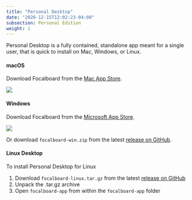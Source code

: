 ```yaml
---
title: "Personal Desktop"
date: "2020-12-15T12:02:23-04:00"
subsection: Personal Edition
weight: 1
---
```


Personal Desktop is a fully contained, standalone app meant for a single user, that is quick to install on Mac, Windows, or Linux.

#### macOS

Download Focalboard from the [Mac App Store](https://apps.apple.com/app/apple-store/id1556908618?pt=2114704&ct=website&mt=8).

<a href="https://apps.apple.com/app/apple-store/id1556908618?pt=2114704&ct=website&mt=8"><img src="/img/mac-app-store.svg" style="max-height: 40px;" /></a>

#### Windows

Download Focalboard from the [Microsoft App Store](https://www.microsoft.com/store/apps/9NLN2T0SX9VF?cid=website).

<a href="https://www.microsoft.com/store/apps/9NLN2T0SX9VF?cid=website"><img src="/img/ms-app-store.svg" style="max-height: 40px;" /></a>

Or download `focalboard-win.zip` from the latest [release on GitHub](https://github.com/nikethai/focalboard/releases).

#### Linux Desktop

To install Personal Desktop for Linux
1. Download `focalboard-linux.tar.gz` from the latest [release on GitHub](https://github.com/nikethai/focalboard/releases)
2. Unpack the .tar.gz archive
4. Open `focalboard-app` from within the `focalboard-app` folder
